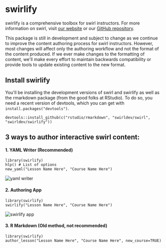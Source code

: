 swirlify
========

swirlify is a comprehensive toolbox for swirl instructors. For more information on swirl, visit [our website](http://swirlstats.com) or our [GitHub repository](https://github.com/swirldev/swirl).

This package is still in development and subject to change as we continue to improve the content authoring process for swirl instructors. However, most changes will affect only the authoring workflow and not the format of the content produced. If we ever make changes to the formatting of content, we'll make every effort to maintain backwards compatibility or provide tools to update existing content to the new format.

## Install swirlify

You'll be installing the development versions of swirl and swirlify as well as the rmarkdown package (from the good folks at RStudio). To do so, you need a recent version of devtools, which you can get with `install.packages("devtools")`.

```
devtools::install_github(c("rstudio/rmarkdown", "swirldev/swirl", "swirldev/swirlify"))
```

## 3 ways to author interactive swirl content:

#### 1. YAML Writer (Recommended)

```
library(swirlify)
hlp() # List of options
new_yaml("Lesson Name Here", "Course Name Here")
```

![yaml writer](https://dl.dropboxusercontent.com/u/14555519/Screenshot%202014-06-25%2016.16.27.png)

#### 2. Authoring App

```
library(swirlify)
swirlify("Lesson Name Here", "Course Name Here")
```

![swirlify app](https://dl.dropboxusercontent.com/u/14555519/Screenshot%202014-05-01%2023.52.36.png)

#### 3. R Markdown (Old method, not recommended)

```
library(swirlify)
author_lesson("Lesson Name Here", "Course Name Here", new_course=TRUE)
```
